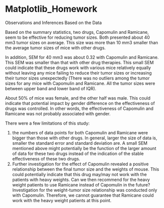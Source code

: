 # Matplotlib_Homework

Observations and Inferences Based on the Data

Based on the summary statistics, two drugs, Capomulin and Ramicane, seem to be effective for reducing tumor sizes. Both presented about 40 mm3 tumor sizes on average. This size was more than 10 mm3 smaller than the average tumor sizes of mice with other drugs. 

In addition, SEM for 40 mm3 was about 0.32 with Capomulin and Ramicane. This SEM was smaller than that with other drug therapies. This small SEM could indicate that these drugs work with various mice relatively equally without leaving any mice failing to reduce their tumor sizes or increasing their tumor sizes unexpectedly (There was no outliers among the tumor sizes for any mice with Capomulin and Ramicane. All the tumor sizes were between upper band and lower band of IQR). 

About 50% of mice was female, and the other half was male. This could indicate that potential impact by gender difference on the effectiveness of drugs was controlled. In other words, the effectiveness of Capomulin and Ramicane was not probably associated with gender. 

There were a few limitations of this study: 
1)	the numbers of data points for both Capomulin and Ramicane were bigger than those with other drugs. In general, larger the size of data is, smaller the standard error and standard deviation are.  A small SEM mentioned above might potentially be the function of the larger amount of data for these two drugs instead of the indication of the stable effectiveness of these two drugs.
2)	Further investigation for the effect of Capomulin revealed a positive relationship between the final tumor size and the weights of mouse. This could potentially indicate that this drug may/may not work with the patients with heavy weights. Can we then recommend for the heavy weight patients to use Ramicane instead of Capomulin in the future?  Investigation for the weight-tumor size relationship was conducted only with Capomulin. Therefore, we cannot guarantee that Ramicane could work with the heavy weight patients at this point.